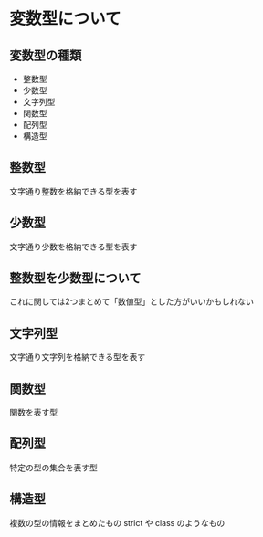 # 変数型について

## 変数型の種類
- 整数型
- 少数型
- 文字列型
- 関数型
- 配列型
- 構造型


## 整数型
文字通り整数を格納できる型を表す


## 少数型
文字通り少数を格納できる型を表す


## 整数型を少数型について
これに関しては2つまとめて「数値型」とした方がいいかもしれない


## 文字列型
文字通り文字列を格納できる型を表す


## 関数型
関数を表す型


## 配列型
特定の型の集合を表す型


## 構造型
複数の型の情報をまとめたもの
strict や class のようなもの